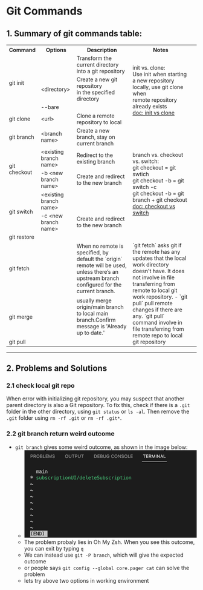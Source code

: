 # Git Commands

## 1. Summary of git commands table:

<table>
  <tr>
    <th>Command</th>
    <th>Options</th>
    <th>Description</th>
    <th>Notes</th>
  </tr>
  <tr>
    <td rowspan="3">git init</td>
    <td></td>
    <td>Transform the current directory<br>
      into a git repository</td>
    <td rowspan="4">init vs. clone:<br>
      Use init when starting a new repository<br>
      locally, use git clone when<br>
      remote repository already exists<br>
      <a href="https://github.com/git-guides/git-init">doc: init vs clone</a></td>
  </tr>
  <tr>
    <td>&lt;directory&gt;</td>
    <td>Create a new git repository<br>
      in the specified directory</td>
  </tr>
  <tr>
    <td>--bare</td>
    <td></td>
  </tr>
  <tr>
    <td>git clone</td>
    <td>&lt;url&gt;</td>
    <td>Clone a remote repository to local</td>
  </tr>
  <tr>
    <td>git branch</td>
    <td>&lt;branch name&gt;</td>
    <td>Create a new branch, stay on current branch</td>
    <td rowspan="6">branch vs. checkout vs. switch:<br>
      git checkout = git swtich<br>
      git checkout -b = git switch -c<br>
      git checkout -b = git branch + git checkout
      <a href="https://www.cnblogs.com/tinywan/p/12344267.html">doc: checkout vs switch</a><td>
  </tr>
  <tr>
    <td rowspan="2">git checkout</td>
    <td>&lt;existing branch name&gt;</td>
    <td>Redirect to the existing branch</td>
  </tr>
  <tr>
    <td>-b &lt;new branch name&gt;</td>
    <td>Create and redirect to the new branch</td>
  </tr>
  <tr>
    <td rowspan="2">git switch</td>
    <td>&lt;existing branch name&gt;</td>
    <td></td>
    <td></td>
  </tr>
  <tr>
    <td>-c &lt;new branch name&gt;</td>
    <td>Create and redirect to the new branch</td>
    <td></td>
  </tr>
  <tr>
    <td>git restore</td>
    <td></td>
    <td></td>
    <td></td>
  <tr>
    <td>git fetch</td>
    <td></td>
    <td>When no remote is specified, by default the `origin` remote will be used, unless there’s an upstream branch configured for the current branch.</td>
    <td rowspan="3">`git fetch` asks git if the remote has any updates that the local work directory doesn't have. It does not involve in file transferring from remote to local git work repository.
- `git pull` pull remote changes if there are any. `git pull` command involve in file transferring from remote repo to local git repository</td>
  </tr>
  <tr>
    <td>git merge</td>
    <td></td>
    <td>usually merge origin/main branch to local main branch.Confirm message is 'Already up to date.'</td>
    <td></td>
  </tr>
  <tr>
    <td>git pull</td>
    <td></td>
    <td></td>
    <td></td>
  </tr>
</table>


----
## 2. Problems and Solutions

### 2.1 check local git repo
When error with initializing git repository, you may suspect that another parent directory is also a Git repository. To fix this, check if there is a `.git` folder in the other directory, using `git status` or ```ls -al```. Then remove the `.git` folder using `rm -rf .git` or `rm -rf .git*`.

### 2.2 git branch return weird outcome
- `git branch` gives some weird outcome, as shown in the image below:
  - <img src="../sources/branch1.jpg" width="500">
  - The problem probaly lies in Oh My Zsh. When you see this outcome, you can exit by typing `q`
  - We can instead use `git -P branch`, which will give the expected outcome
  - or people says `git config --global core.pager cat` can solve the problem
  - lets try above two options in working environment

